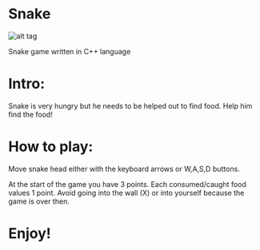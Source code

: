 # Snake

![alt tag](https://github.com/vilihegyi/Snake/blob/master/snake.png)

Snake game written in C++ language

# Intro:
Snake is very hungry but he needs to be helped out to find food. Help him find the food!

# How to play:
Move snake head either with the keyboard arrows or W,A,S,D buttons.

At the start of the game you have 3 points. Each consumed/caught food values 1 point. Avoid going into the wall (X) or into yourself because the game is over then.

# Enjoy!

